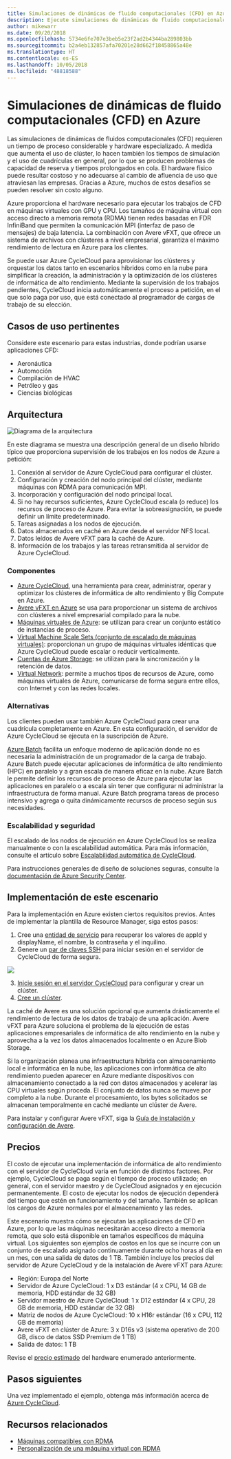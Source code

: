 ```yaml
---
title: Simulaciones de dinámicas de fluido computacionales (CFD) en Azure
description: Ejecute simulaciones de dinámicas de fluido computacionales (CFD) en Azure.
author: mikewarr
ms.date: 09/20/2018
ms.openlocfilehash: 5734e6fe707e3beb5e23f2ad2b4344ba289803bb
ms.sourcegitcommit: b2a4eb132857afa70201e28d662f18458865a48e
ms.translationtype: HT
ms.contentlocale: es-ES
ms.lasthandoff: 10/05/2018
ms.locfileid: "48818588"
---
```

# <a name="running-computational-fluid-dynamics-cfd-simulations-on-azure"></a>Simulaciones de dinámicas de fluido computacionales (CFD) en Azure

Las simulaciones de dinámicas de fluidos computacionales (CFD) requieren un tiempo de proceso considerable y hardware especializado. A medida que aumenta el uso de clúster, lo hacen también los tiempos de simulación y el uso de cuadrículas en general, por lo que se producen problemas de capacidad de reserva y tiempos prolongados en cola. El hardware físico puede resultar costoso y no adecuarse al cambio de afluencia de uso que atraviesan las empresas. Gracias a Azure, muchos de estos desafíos se pueden resolver sin costo alguno.

Azure proporciona el hardware necesario para ejecutar los trabajos de CFD en máquinas virtuales con GPU y CPU. Los tamaños de máquina virtual con acceso directo a memoria remota (RDMA) tienen redes basadas en FDR InfiniBand que permiten la comunicación MPI (interfaz de paso de mensajes) de baja latencia. La combinación con Avere vFXT, que ofrece un sistema de archivos con clústeres a nivel empresarial, garantiza el máximo rendimiento de lectura en Azure para los clientes.

Se puede usar Azure CycleCloud para aprovisionar los clústeres y orquestar los datos tanto en escenarios híbridos como en la nube para simplificar la creación, la administración y la optimización de los clústeres de informática de alto rendimiento. Mediante la supervisión de los trabajos pendientes, CycleCloud inicia automáticamente el proceso a petición, en el que solo paga por uso, que está conectado al programador de cargas de trabajo de su elección.

## <a name="relevant-use-cases"></a>Casos de uso pertinentes

Considere este escenario para estas industrias, donde podrían usarse aplicaciones CFD:

* Aeronáutica
* Automoción
* Compilación de HVAC
* Petróleo y gas
* Ciencias biológicas

## <a name="architecture"></a>Arquitectura

![Diagrama de la arquitectura][architecture]

En este diagrama se muestra una descripción general de un diseño híbrido típico que proporciona supervisión de los trabajos en los nodos de Azure a petición:

1. Conexión al servidor de Azure CycleCloud para configurar el clúster.
2. Configuración y creación del nodo principal del clúster, mediante máquinas con RDMA para comunicación MPI.
3. Incorporación y configuración del nodo principal local.
4. Si no hay recursos suficientes, Azure CycleCloud escala (o reduce) los recursos de proceso de Azure. Para evitar la sobreasignación, se puede definir un límite predeterminado.
5. Tareas asignadas a los nodos de ejecución.
6. Datos almacenados en caché en Azure desde el servidor NFS local.
7. Datos leídos de Avere vFXT para la caché de Azure.
8. Información de los trabajos y las tareas retransmitida al servidor de Azure CycleCloud.

### <a name="components"></a>Componentes

* [Azure CycleCloud][cyclecloud], una herramienta para crear, administrar, operar y optimizar los clústeres de informática de alto rendimiento y Big Compute en Azure.
* [Avere vFXT en Azure][avere] se usa para proporcionar un sistema de archivos con clústeres a nivel empresarial compilado para la nube.
* [Máquinas virtuales de Azure][vms]: se utilizan para crear un conjunto estático de instancias de proceso.
* [Virtual Machine Scale Sets (conjunto de escalado de máquinas virtuales)][vmss]: proporcionan un grupo de máquinas virtuales idénticas que Azure CycleCloud puede escalar o reducir verticalmente.
* [Cuentas de Azure Storage](/azure/storage/common/storage-introduction): se utilizan para la sincronización y la retención de datos.
* [Virtual Network](/azure/virtual-network/virtual-networks-overview): permite a muchos tipos de recursos de Azure, como máquinas virtuales de Azure, comunicarse de forma segura entre ellos, con Internet y con las redes locales.

### <a name="alternatives"></a>Alternativas

Los clientes pueden usar también Azure CycleCloud para crear una cuadrícula completamente en Azure. En esta configuración, el servidor de Azure CycleCloud se ejecuta en la suscripción de Azure.

[Azure Batch][batch] facilita un enfoque moderno de aplicación donde no es necesaria la administración de un programador de la carga de trabajo. Azure Batch puede ejecutar aplicaciones de informática de alto rendimiento (HPC) en paralelo y a gran escala de manera eficaz en la nube. Azure Batch le permite definir los recursos de proceso de Azure para ejecutar las aplicaciones en paralelo o a escala sin tener que configurar ni administrar la infraestructura de forma manual. Azure Batch programa tareas de proceso intensivo y agrega o quita dinámicamente recursos de proceso según sus necesidades.

### <a name="scalability-and-security"></a>Escalabilidad y seguridad

El escalado de los nodos de ejecución en Azure CycleCloud los se realiza manualmente o con la escalabilidad automática. Para más información, consulte el artículo sobre [Escalabilidad automática de CycleCloud][cycle-scale].

Para instrucciones generales de diseño de soluciones seguras, consulte la [documentación de Azure Security Center][security].

## <a name="deploy-this-scenario"></a>Implementación de este escenario

Para la implementación en Azure existen ciertos requisitos previos. Antes de implementar la plantilla de Resource Manager, siga estos pasos:
1. Cree una [entidad de servicio][cycle-svcprin] para recuperar los valores de appId y displayName, el nombre, la contraseña y el inquilino.
2. Genere un [par de claves SSH][cycle-ssh] para iniciar sesión en el servidor de CycleCloud de forma segura.

<a href="https://portal.azure.com/#create/Microsoft.Template/uri/https%3A%2F%2Fraw.githubusercontent.com%2FCycleCloudCommunity%2Fcyclecloud_arm%2Fmaster%2Fazuredeploy.json" target="_blank">
    <img src="https://azuredeploy.net/deploybutton.png"/>
</a>

3. [Inicie sesión en el servidor CycleCloud][cycle-login] para configurar y crear un clúster.
4. [Cree un clúster][cycle-create].

La caché de Avere es una solución opcional que aumenta drásticamente el rendimiento de lectura de los datos de trabajo de una aplicación. Avere vFXT para Azure soluciona el problema de la ejecución de estas aplicaciones empresariales de informática de alto rendimiento en la nube y aprovecha a la vez los datos almacenados localmente o en Azure Blob Storage.

Si la organización planea una infraestructura híbrida con almacenamiento local e informática en la nube, las aplicaciones con informática de alto rendimiento pueden aparecer en Azure mediante dispositivos con almacenamiento conectado a la red con datos almacenados y acelerar las CPU virtuales según proceda. El conjunto de datos nunca se mueve por completo a la nube. Durante el procesamiento, los bytes solicitados se almacenan temporalmente en caché mediante un clúster de Avere.

Para instalar y configurar Avere vFXT, siga la [Guía de instalación y configuración de Avere][avere].

## <a name="pricing"></a>Precios

El costo de ejecutar una implementación de informática de alto rendimiento con el servidor de CycleCloud varía en función de distintos factores. Por ejemplo, CycleCloud se paga según el tiempo de proceso utilizado; en general, con el servidor maestro y de CycleCloud asignados y en ejecución permanentemente. El costo de ejecutar los nodos de ejecución dependerá del tiempo que estén en funcionamiento y del tamaño. También se aplican los cargos de Azure normales por el almacenamiento y las redes.

Este escenario muestra cómo se ejecutan las aplicaciones de CFD en Azure, por lo que las máquinas necesitarán acceso directo a memoria remota, que solo está disponible en tamaños específicos de máquina virtual. Los siguientes son ejemplos de costos en los que se incurre con un conjunto de escalado asignado continuamente durante ocho horas al día en un mes, con una salida de datos de 1 TB. También incluye los precios del servidor de Azure CycleCloud y de la instalación de Avere vFXT para Azure:

* Región: Europa del Norte
* Servidor de Azure CycleCloud: 1 x D3 estándar (4 x CPU, 14 GB de memoria, HDD estándar de 32 GB)
* Servidor maestro de Azure CycleCloud: 1 x D12 estándar (4 x CPU, 28 GB de memoria, HDD estándar de 32 GB)
* Matriz de nodos de Azure CycleCloud: 10 x H16r estándar (16 x CPU, 112 GB de memoria)
* Avere vFXT en clúster de Azure: 3 x D16s v3 (sistema operativo de 200 GB, disco de datos SSD Premium de 1 TB)
* Salida de datos: 1 TB

Revise el [precio estimado][pricing] del hardware enumerado anteriormente.

## <a name="next-steps"></a>Pasos siguientes

Una vez implementado el ejemplo, obtenga más información acerca de [Azure CycleCloud][cyclecloud].

## <a name="related-resources"></a>Recursos relacionados

* [Máquinas compatibles con RDMA][rdma]
* [Personalización de una máquina virtual con RDMA][rdma-custom]

<!-- links -->
[architecture]: ./media/architecture-hpc-cfd.png
[calculator]: https://azure.com/e/
[availability]: /azure/architecture/checklist/availability
[resource-groups]: /azure/azure-resource-manager/resource-group-overview
[resiliency]: /azure/architecture/resiliency/
[security]: /azure/security/
[scalability]: /azure/architecture/checklist/scalability
[vmss]: /azure/virtual-machine-scale-sets/overview
[cyclecloud]: /azure/cyclecloud/
[rdma]: /azure/virtual-machines/windows/sizes-hpc#rdma-capable-instances
[gpu]: /azure/virtual-machines/windows/sizes-gpu
[hpcsizes]: /azure/virtual-machines/windows/sizes-hpc
[vms]: /azure/virtual-machines/
[low-pri]: /azure/virtual-machine-scale-sets/virtual-machine-scale-sets-use-low-priority
[batch]: /azure/batch/
[avere]: https://github.com/Azure/Avere/blob/master/README.md
[cycle-prereq]: /azure/cyclecloud/quickstart-install-cyclecloud#prerequisites
[cycle-svcprin]: /azure/cyclecloud/quickstart-install-cyclecloud#service-principal
[cycle-ssh]: /azure/cyclecloud/quickstart-install-cyclecloud#ssh-keypair
[cycle-login]: /azure/cyclecloud/quickstart-install-cyclecloud#log-into-the-cyclecloud-application-server
[cycle-create]: /azure/cyclecloud/quickstart-create-and-run-cluster
[rdma]: /azure/virtual-machines/windows/sizes-hpc#rdma-capable-instances
[rdma-custom]: /azure/virtual-machines/linux/classic/rdma-cluster#customize-the-vm
[pricing]: https://azure.com/e/53030a04a2ab47a289156e2377a4247a
[cycle-scale]: /azure/cyclecloud/autoscale
